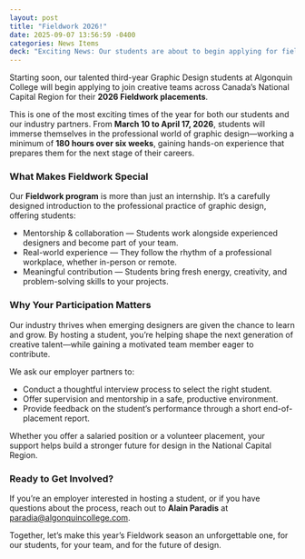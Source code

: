 ```yaml
---
layout: post
title: "Fieldwork 2026!"
date: 2025-09-07 13:56:59 -0400
categories: News Items
deck: "Exciting News: Our students are about to begin applying for fieldwork. Get ready! Fieldwork season is almost here."
---
```

Starting soon, our talented third-year Graphic Design students at Algonquin College will begin applying to join creative teams across Canada’s National Capital Region for their **2026 Fieldwork placements**.

This is one of the most exciting times of the year for both our students and our industry partners. From **March 10 to April 17, 2026**, students will immerse themselves in the professional world of graphic design—working a minimum of **180 hours over six weeks**,  gaining hands-on experience that prepares them for the next stage of their careers.

### What Makes Fieldwork Special

Our **Fieldwork program** is more than just an internship. It’s a carefully designed introduction to the professional practice of graphic design, offering students:

<ul>
	<li>Mentorship & collaboration — Students work alongside experienced designers and become part of your team.</li>
	<li>Real-world experience — They follow the rhythm of a professional workplace, whether in-person or remote.</li>
	<li>Meaningful contribution — Students bring fresh energy, creativity, and problem-solving skills to your projects.</li>
</ul>

### Why Your Participation Matters

Our industry thrives when emerging designers are given the chance to learn and grow. By hosting a student, you’re helping shape the next generation of creative talent—while gaining a motivated team member eager to contribute.

We ask our employer partners to:

<ul>
	<li>Conduct a thoughtful interview process to select the right student.</li>
	<li>Offer supervision and mentorship in a safe, productive environment.</li>
	<li>Provide feedback on the student’s performance through a short end-of-placement report.</li>
</ul>

Whether you offer a salaried position or a volunteer placement, your support helps build a stronger future for design in the National Capital Region.

### Ready to Get Involved?

If you’re an employer interested in hosting a student, or if you have questions about the process, reach out to **Alain Paradis** at [paradia@algonquincollege.com](mailto:paradia@algonquincollege.com).

Together, let’s make this year’s Fieldwork season an unforgettable one, for our students, for your team, and for the future of design.